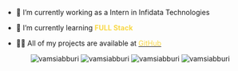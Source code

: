 - 🔭 I’m currently working as a Intern in Infidata Technologies

- 🌱 I’m currently learning <span style="color:#f8d847">**FULL Stack**</span>

- 👨‍💻 All of my projects are available at [<span style="color:#f8d847">GitHub</span>](https://github.com/vamsiabburi?tab=repositories)

  </span>


<p align="center"><img src="https://github-readme-stats.vercel.app/api?username=vamsiabburi&show_icons=true&theme=radical" alt="vamsiabburi" /> 
<img  src="https://github-readme-stats.vercel.app/api/top-langs/?username=vamsiabburi&show_icons=true&locale=en&langs_count=3&theme=radical" alt="vamsiabburi" />
<img src="https://github-readme-streak-stats.herokuapp.com/?user=vamsiabburi&theme=radical" alt="vamsiabburi" />
<!-- <img  src="https://github-readme-stats.vercel.app/api/top-langs?username=gokul2507&show_icons=true&locale=en&layout=compact&theme=radical" alt="Gokul2507" /> -->
<img  src="https://activity-graph.herokuapp.com/graph?username=vamsiabburi&theme=react-dark" alt="vamsiabburi" /></p>
